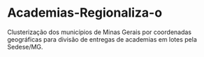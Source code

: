 # Academias-Regionaliza-o
Clusterização dos municípios de Minas Gerais por coordenadas geográficas para divisão de entregas de academias em lotes pela Sedese/MG.
